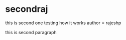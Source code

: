 # secondraj
this is second one testing how it works
author = rajeshp
<p>this is second paragraph</p>